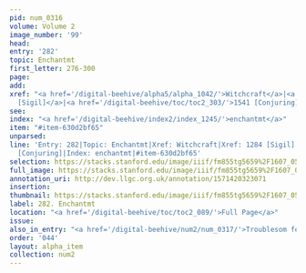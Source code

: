 ```yaml
---
pid: num_0316
volume: Volume 2
image_number: '99'
head: 
entry: '282'
topic: Enchantmt
first_letter: 276-300
page: 
add: 
xref: "<a href='/digital-beehive/alpha5/alpha_1042/'>Witchcraft</a>|<a href='/digital-beehive/toc/toc2_250/'>1284
  [Sigil]</a>|<a href='/digital-beehive/toc/toc2_303/'>1541 [Conjuring]</a>"
see: 
index: "<a href='/digital-beehive/index2/index_1245/'>enchantmt</a>"
item: "#item-630d2bf65"
unparsed: 
line: 'Entry: 282|Topic: Enchantmt|Xref: Witchcraft|Xref: 1284 [Sigil]|Xref: 1541
  [Conjuring]|Index: enchantmt|#item-630d2bf65'
selection: https://stacks.stanford.edu/image/iiif/fm855tg5659%2F1607_0566/269,1750,3071,436/full/0/default.jpg
full_image: https://stacks.stanford.edu/image/iiif/fm855tg5659%2F1607_0566/full/full/0/default.jpg
annotation_uri: http://dev.llgc.org.uk/annotation/1571420323071
insertion: 
thumbnail: https://stacks.stanford.edu/image/iiif/fm855tg5659%2F1607_0566/269,1750,600,180/250,/0/default.jpg
label: 282. Enchantmt
location: "<a href='/digital-beehive/toc/toc2_089/'>Full Page</a>"
issue: 
also_in_entry: "<a href='/digital-beehive/num2/num_0317/'>Troublesom fellow</a>"
order: '044'
layout: alpha_item
collection: num2
---
```

